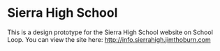 # Sierra High School

This is a design prototype for the Sierra High School website on School Loop. You can view the site here:
http://info.sierrahigh.jimthoburn.com
